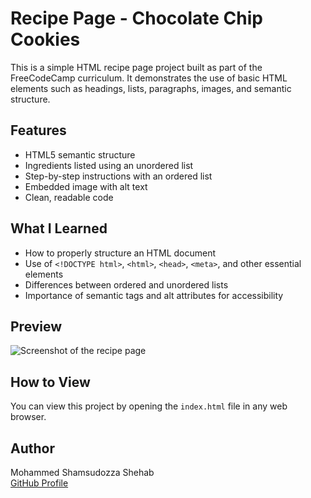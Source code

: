 # Recipe Page - Chocolate Chip Cookies

This is a simple HTML recipe page project built as part of the FreeCodeCamp curriculum. It demonstrates the use of basic HTML elements such as headings, lists, paragraphs, images, and semantic structure.

## Features

- HTML5 semantic structure
- Ingredients listed using an unordered list
- Step-by-step instructions with an ordered list
- Embedded image with alt text
- Clean, readable code

## What I Learned

- How to properly structure an HTML document
- Use of `<!DOCTYPE html>`, `<html>`, `<head>`, `<meta>`, and other essential elements
- Differences between ordered and unordered lists
- Importance of semantic tags and alt attributes for accessibility

## Preview

![Screenshot of the recipe page](https://cdn.freecodecamp.org/curriculum/labs/recipe.jpg)

## How to View

You can view this project by opening the `index.html` file in any web browser.

## Author

Mohammed Shamsudozza Shehab  
[GitHub Profile](https://github.com/Shehab-dev14771)
